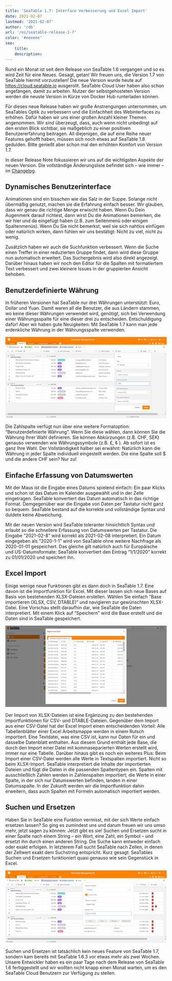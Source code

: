 ```yaml
---
title: 'SeaTable 1.7: Interface Verbesserung und Excel Import'
date: 2021-02-07
lastmod: '2021-02-07'
author: 'rdb'
url: '/es/seatable-release-1-7'
color: '#eeeeee'
seo:
    title:
    description:
---
```


Rund ein Monat ist seit dem Release von SeaTable 1.6 vergangen und so es wird Zeit für eine Neues. Gesagt, getan! Wir freuen uns, die Version 1.7 von SeaTable hiermit vorzustellen! Die neue Version wurde heute auf https://cloud.seatable.io ausgerollt. SeaTable Cloud User haben also schon angefangen, damit zu arbeiten. Nutzer der selbstgehosteten Version werden die neuste Version in Kürze von Docker Hub runterladen können.

Für dieses neue Release haben wir große Anstrengungen unternommen, um SeaTables Optik zu verbessern und die Einfachheit des Webinterfaces zu erhöhen. Dafür haben wir uns einer großen Anzahl kleiner Themen angenommen. Wir sind überzeugt, dass, auch wenn nicht unbedingt auf den ersten Blick sichtbar, sie maßgeblich zu einer positiven Benutzererfahrung beitragen. All diejenigen, die auf eine Reihe neuer Features gehofft haben, müssen sich noch etwas auf SeaTable 1.8 gedulden. Bitte genießt aber schon mal den erhöhten Komfort von Version 1.7.

In dieser Release Note fokussieren wir uns auf die wichtigsten Aspekte der neuen Version. Die vollständige Änderungsliste befindet sich – wie immer – im [Changelog](https://seatable.io/docs/changelog/version-1-7/).

## Dynamisches Benutzerinterface

Animationen sind ein bisschen wie das Salz in der Suppe. Solange nicht übermäßig genutzt, machen sie die Erfahrung einfach besser. Wir glauben, dass wir genau die richtige Menge erwischt haben. Wenn Du Dein Augenmerk darauf richtest, dann wirst Du die Animationen bemerken, die wir hier und da eingefügt haben (z.B. zum Seitenmenü oder einigen Spaltenmenüs). Wenn Du Sie nicht bemerkst, weil sie sich nahtlos einfügen oder natürlich wirken, dann fühlen wir uns bestätigt: Nicht zu viel, nicht zu wenig.

Zusätzlich haben wir auch die Suchfunktion verbessert. Wenn die Suche einen Treffer in einer reduzierten Gruppe findet, dann wird diese Gruppe nun automatisch erweitert. Das Suchergebnis wird also direkt angezeigt. Darüber hinaus haben wir noch den Editor für die Spalten mit formatiertem Text verbessert und zwei kleinere Issues in der gruppierten Ansicht behoben.

## Benutzerdefinierte Währung

In früheren Versionen hat SeaTable nur drei Währungen unterstützt: Euro, Dollar und Yuan. Damit waren all die Benutzer, die aus Ländern stammen, wo keine dieser Währungen verwendet wird, genötigt, sich bei Verwendung einer Währungsspalte für eine dieser drei zu entscheiden. Entschuldigung dafür! Aber wir haben gute Neuigkeiten: Mit SeaTable 1.7 kann man jede erdenkliche Währung in der Währungsspalte verwenden.

![Use whatever denomination you want in SeaTable 1.7](images/Custom_Currency_1590x802.png)

Die Zahlspalte verfügt nun über eine weitere Formatoption: “Benutzerdefinierte Währung”. Wenn Sie diese wählen, dann können Sie die Währung Ihrer Wahl definieren. Sie können Abkürzungen (z.B. CHF, SEK) genauso verwenden wie Währungssymbole (z.B. £, ₺ ). Ab sofort ist es ganz Ihre Wahl. Der Vollständigkeit halber sei erwähnt: Natürlich kann die Währung in jeder Spalte individuell eingestellt werden. Die eine Spalte soll $ und die andere CHF sein? Nur zu!

## Einfache Erfassung von Datumswerten

Mit der Maus ist die Eingabe eines Datums spielend einfach: Ein paar Klicks und schon ist das Datum im Kalender ausgewählt und in der Zelle eingetragen. SeaTable konvertiert das Datum automatisch in das richtige Format. Demgegenüber war die Eingabe von Daten per Tastatur nicht ganz so bequem. SeaTable bestand auf die korrekte und vollständige Syntax und duldete keine Abweichung.

Mit der neuen Version wird SeaTable toleranter hinsichtlich Syntax und erlaubt so die schnellere Erfassung von Datumswerten per Tastatur. Die Eingabe “2021-02-8” wird korrekt als 2021-02-08 interpretiert. Ein Datum eingegeben als “2020-1-1” wird von SeaTable ohne weitere Nachfrage als 2020-01-01 gespeichert. Das gleiche gilt natürlich auch für Europäische und US-Datumsformate: SeaTable konvertiert den Eintrag “1/1/2020” korrekt zu 01/01/2020 und speichert ihn.

## Excel Import

Einige wenige neue Funktionen gibt es dann doch in SeaTable 1.7. Eine davon ist die Importfunktion für Excel. Mit dieser lassen sich neue Bases auf Basis von bestehenden XLSX-Dateien erstellen. Wählen Sie einfach “Base importieren (XLSX, CSV, DTABLE)” und navigieren zur gewünschten XLSX-Datei. Eine Vorschau stellt daraufhin dar, wie SeaTable die Daten interpretiert. Mit einem Klick auf “Speichern” wird die Base erstellt und die Daten sind in SeaTable gespeichert.

![Create new bases by importing an excel workbook](images/Excel_Import_1590x802.png)

Der Import von XLSX-Dateien ist eine Ergänzung zu den bestehenden Importfunktionen für CSV- und DTABLE-Dateien. Gegenüber dem Import aus einer CSV-Datei hat der Excel Import einen entscheidenden Vorteil: Alle Tabellenblätter einer Excel Arbeitsmappe werden in einem Rutsch importiert. Eine Textdatei, was eine CSV ist, kann nur Daten für ein und dasselbe Datenblatt enthalten. Aus diesem Grund enthält jede Base, die durch den Import einer Datei mit kommaseparierten Werten erstellt wird, immer nur eine Tabelle. Darüber hinaus gibt es noch ein weiteres Plus: Beim Import einer CSV-Datei werden alle Werte in Textspalten importiert. Nicht so beim XLSX-Import. SeaTable interpretiert die Inhalte der importierten Dateien und fügt die Daten in die passenden Spaltentypen ein. Spalten mit ausschließlich Zahlen werden in Zahlenspalten importiert; die Werte in einer Spalte, in der sich nur Datumswerten befinden, landen in einer Datumsspalte. In der Zukunft werden wir die Importfunktion dahin erweitern, dass auch Spalten mit Formeln automatisch importiert werden.

## Suchen und Ersetzen

Haben Sie in SeaTable eine Funktion vermisst, mit der sich Werte einfach ersetzen lassen? So ging es zumindest uns und darum freuen wir uns umso mehr, jetzt sagen zu können: Jetzt gibt es sie! Suchen und Ersetzen sucht in einer Spalte nach einem String – ein Wort, eine Zahl, ein Symbol – und ersetzt ihn durch einen anderen String. Die Suche kann entweder einfach oder exakt erfolgen. In letzterem Fall sucht SeaTable nach Zellen, in denen der Zellwert exakt dem Suchstring entspricht. Kurz gesagt: SeaTables Suchen und Ersetzen funktioniert quasi genauso wie sein Gegenstück in Excel.

![New feature in SeaTable 1.6.3: Batch replacement](images/Batch_replacement_1590x717.png)

Suchen und Ersetzen ist tatsächlich kein neues Feature von SeaTable 1.7, sondern kam bereits mit SeaTable 1.6.3 vor etwas mehr als zwei Wochen. Unsere Entwickler haben es ein paar Tage nach dem Release von SeaTable 1.6 fertiggestellt und wir wollten nicht knapp einen Monat warten, um es den SeaTable Cloud Benutzern zur Verfügung zu stellen.
